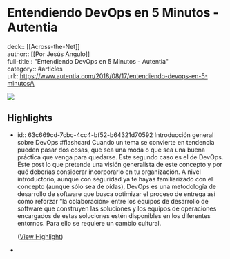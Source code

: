# Entendiendo DevOps en 5 Minutos - Autentia

deck:: [[Across-the-Net]]\
author:: [[Por Jesús Angulo]]\
full-title:: "Entendiendo DevOps en 5 Minutos - Autentia"\
category:: #articles\
url:: https://www.autentia.com/2018/08/17/entendiendo-devops-en-5-minutos/\

![](https://readwise-assets.s3.amazonaws.com/static/images/article1.be68295a7e40.png)
## Highlights
- id:: 63c669cd-7cbc-4cc4-bf52-b64321d70592
   Introducción general sobre DevOps #flashcard 
    Cuando un tema se convierte en tendencia pueden pasar dos cosas, que sea una moda o que sea una buena práctica que venga para quedarse. Este segundo caso es el de DevOps. Este post lo que pretende una visión generalista de este concepto y por qué deberías considerar incorporarlo en tu organización.
     A nivel introductorio, aunque con seguridad ya te hayas familiarizado con el concepto (aunque sólo sea de oídas), DevOps es una metodología de desarrollo de software que busca optimizar el proceso de entrega así como reforzar “la colaboración» entre los equipos de desarrollo de software que construyen las soluciones y los equipos de operaciones encargados de estas soluciones estén disponibles en los diferentes entornos. Para ello se requiere un cambio cultural.
  
    ([View Highlight](https://instapaper.com/read/1436146495/17176479))
-